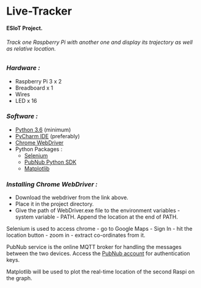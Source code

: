 # Live-Tracker
**ESIoT Project.**

###### Track one Raspberry Pi with another one and display its trajectory as well as relative location.

### *Hardware :*
 - Raspberry Pi 3 x 2
 - Breadboard x 1
 - Wires 
 - LED x 16
 
 ### *Software :*
 - [Python 3.6](https://www.python.org/downloads/) (minimum)
 - [PyCharm IDE](https://www.jetbrains.com/pycharm/) (preferably)
 - [Chrome WebDriver](https://chromedriver.storage.googleapis.com/index.html?path=73.0.3683.20/)
 - Python Packages :
   - [Selenium](https://www.seleniumhq.org/)
   - [PubNub Python SDK](https://www.pubnub.com/docs/python/pubnub-python-sdk)
   - [Matplotlib](https://matplotlib.org/users/installing.html)
  
 ### *Installing Chrome WebDriver :* 
 - Download the webdriver from the link above.
 - Place it in the project directory.
 - Give the path of WebDriver.exe file to the environment variables - system variable - PATH. Append the location at the end of PATH.

 
Selenium is used to access chrome - go to Google Maps - Sign In - hit the location button - zoom in - extract co-ordinates from it.

PubNub service is the online MQTT broker for handling the messages between the two devices. 
Access the [PubNub account](https://admin.pubnub.com/#/user/485567/account/485527/app/35264197/key/541883/) for authentication keys.

Matplotlib will be used to plot the real-time location of the second Raspi on the graph.
